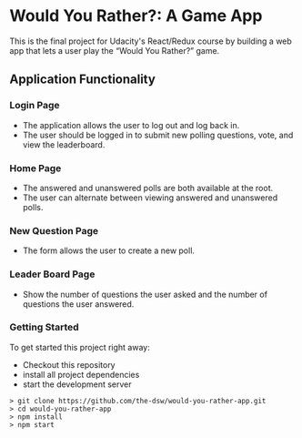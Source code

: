 
# Would You Rather?: A Game App

This is the final project for Udacity's React/Redux course by building a web app that lets a user play the “Would You Rather?” game.

## Application Functionality

### Login Page

* The application allows the user to log out and log back in. 
* The user should be logged in to submit new polling questions, vote, and view the leaderboard.

### Home Page

* The answered and unanswered polls are both available at the root.
* The user can alternate between viewing answered and unanswered polls.

### New Question Page

* The form allows the user to create a new poll.

### Leader Board Page

* Show the number of questions the user asked and the number of questions the user answered.

### Getting Started

To get started this project right away:

* Checkout this repository
* install all project dependencies 
* start the development server 

```
> git clone https://github.com/the-dsw/would-you-rather-app.git
> cd would-you-rather-app
> npm install
> npm start
```
